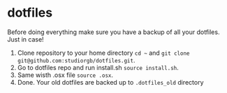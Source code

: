 # dotfiles

Before doing everything make sure you have a backup of all your dotfiles. Just in case!

1. Clone repository to your home directory `cd ~` and `git clone git@github.com:studiorgb/dotfiles.git`.
2. Go to dotfiles repo and run install.sh `source install.sh`.
3. Same wisth .osx file `source .osx`.
4. Done. Your old dotfiles are backed up to `.dotfiles_old` directory

